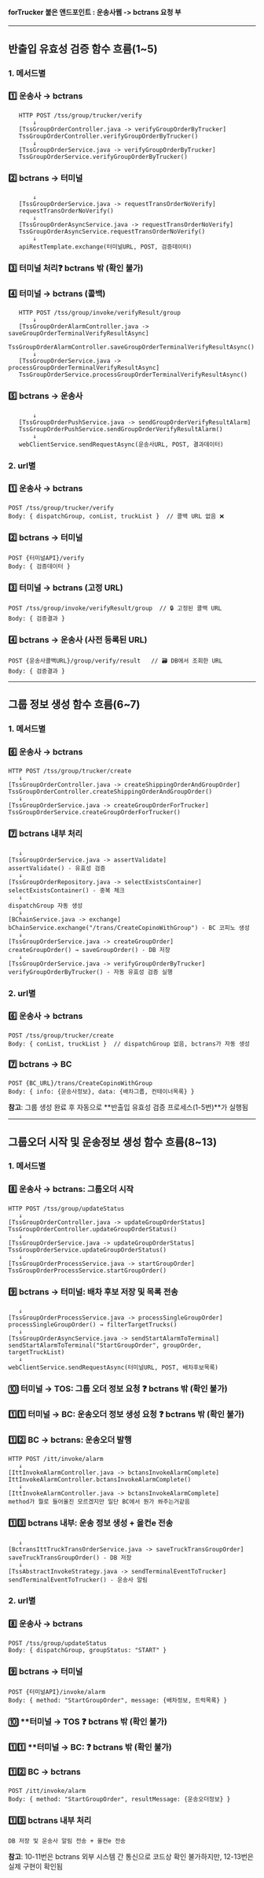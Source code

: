 #### forTrucker 붙은 앤드포인트 : 운송사웹 -> bctrans 요청 부

---
## **반출입 유효성 검증 함수 흐름(1~5)**

### 1. 메서드별

### 1️⃣ **운송사 → bctrans**
```
   HTTP POST /tss/group/trucker/verify
	   ↓
   [TssGroupOrderController.java -> verifyGroupOrderByTrucker]
   TssGroupOrderController.verifyGroupOrderByTrucker()
	   ↓
   [TssGroupOrderService.java -> verifyGroupOrderByTrucker]
   TssGroupOrderService.verifyGroupOrderByTrucker()
```

### 2️⃣ **bctrans → 터미널**
```
	   ↓
   [TssGroupOrderService.java -> requestTransOrderNoVerify]
   requestTransOrderNoVerify()
	   ↓
   [TssGroupOrderAsyncService.java -> requestTransOrderNoVerify]
   TssGroupOrderAsyncService.requestTransOrderNoVerify()
	   ↓
   apiRestTemplate.exchange(터미널URL, POST, 검증데이터)
```

### 3️⃣ **터미널 처리**❓ **bctrans 밖 (확인 불가)**

### 4️⃣ **터미널 → bctrans (콜백)**
```
   HTTP POST /tss/group/invoke/verifyResult/group
	   ↓
   [TssGroupOrderAlarmController.java -> saveGroupOrderTerminalVerifyResultAsync]
   TssGroupOrderAlarmController.saveGroupOrderTerminalVerifyResultAsync()
	   ↓
   [TssGroupOrderService.java -> processGroupOrderTerminalVerifyResultAsync]
   TssGroupOrderService.processGroupOrderTerminalVerifyResultAsync()
```

### 5️⃣ **bctrans → 운송사**
```
	   ↓
   [TssGroupOrderPushService.java -> sendGroupOrderVerifyResultAlarm]
   TssGroupOrderPushService.sendGroupOrderVerifyResultAlarm()
	   ↓
   webClientService.sendRequestAsync(운송사URL, POST, 결과데이터)
```

### 2. url별

### 1️⃣ **운송사 → bctrans**
```
POST /tss/group/trucker/verify
Body: { dispatchGroup, conList, truckList }  // 콜백 URL 없음 ❌
```

### 2️⃣ **bctrans → 터미널**
```
POST {터미널API}/verify
Body: { 검증데이터 }
```
   
### 3️⃣ **터미널 → bctrans (고정 URL)**
```
POST /tss/group/invoke/verifyResult/group  // 🔒 고정된 콜백 URL
Body: { 검증결과 }
```
   
### 4️⃣ **bctrans → 운송사 (사전 등록된 URL)**
```
POST {운송사콜백URL}/group/verify/result   // 🗃️ DB에서 조회한 URL
Body: { 검증결과 }
```

---

## **그룹 정보 생성 함수 흐름(6~7)**

### 1. 메서드별

### 6️⃣ **운송사 → bctrans**
```
HTTP POST /tss/group/trucker/create
   ↓
[TssGroupOrderController.java -> createShippingOrderAndGroupOrder]
TssGroupOrderController.createShippingOrderAndGroupOrder()
   ↓
[TssGroupOrderService.java -> createGroupOrderForTrucker]
TssGroupOrderService.createGroupOrderForTrucker()
```

### 7️⃣ **bctrans 내부 처리**
```
   ↓
[TssGroupOrderService.java -> assertValidate]
assertValidate() - 유효성 검증
   ↓
[TssGroupOrderRepository.java -> selectExistsContainer]
selectExistsContainer() - 중복 체크
   ↓
dispatchGroup 자동 생성
   ↓
[BChainService.java -> exchange]
bChainService.exchange("/trans/CreateCopinoWithGroup") - BC 코피노 생성
   ↓
[TssGroupOrderService.java -> createGroupOrder]
createGroupOrder() → saveGroupOrder() - DB 저장
   ↓
[TssGroupOrderService.java -> verifyGroupOrderByTrucker]
verifyGroupOrderByTrucker() - 자동 유효성 검증 실행
```

### 2. url별

### 6️⃣ **운송사 → bctrans**
```
POST /tss/group/trucker/create
Body: { conList, truckList }  // dispatchGroup 없음, bctrans가 자동 생성
```

### 7️⃣ **bctrans → BC**
```
POST {BC_URL}/trans/CreateCopinoWithGroup
Body: { info: {운송사정보}, data: {배차그룹, 컨테이너목록} }
```

**참고**: 그룹 생성 완료 후 자동으로 **반출입 유효성 검증 프로세스(1-5번)**가 실행됨

---
## **그룹오더 시작 및 운송정보 생성 함수 흐름(8~13)**

### 1. 메서드별

### 8️⃣ **운송사 → bctrans: 그룹오더 시작**
```
HTTP POST /tss/group/updateStatus
   ↓
[TssGroupOrderController.java -> updateGroupOrderStatus]
TssGroupOrderController.updateGroupOrderStatus()
   ↓
[TssGroupOrderService.java -> updateGroupOrderStatus]
TssGroupOrderService.updateGroupOrderStatus()
   ↓
[TssGroupOrderProcessService.java -> startGroupOrder]
TssGroupOrderProcessService.startGroupOrder()
```

### 9️⃣ **bctrans → 터미널: 배차 후보 저장 및 목록 전송**
```
   ↓
[TssGroupOrderProcessService.java -> processSingleGroupOrder]
processSingleGroupOrder() → filterTargetTrucks()
   ↓
[TssGroupOrderAsyncService.java -> sendStartAlarmToTerminal]
sendStartAlarmToTerminal("StartGroupOrder", groupOrder, targetTruckList)
   ↓
webClientService.sendRequestAsync(터미널URL, POST, 배차후보목록)
```

### 🔟 **터미널 → TOS: 그룹 오더 정보 요청** ❓ **bctrans 밖 (확인 불가)**

### 1️⃣1️⃣ **터미널 → BC: 운송오더 정보 생성 요청** ❓ **bctrans 밖 (확인 불가)**

### 1️⃣2️⃣ **BC → bctrans: 운송오더 발행**
```
HTTP POST /itt/invoke/alarm
   ↓
[IttInvokeAlarmController.java -> bctansInvokeAlarmComplete]
IttInvokeAlarmController.bctansInvokeAlarmComplete()
   ↓
[IttInvokeAlarmController.java -> bctansInvokeAlarmComplete]
method가 뭘로 들어올진 모르겠지만 일단 BC에서 뭔가 쏴주는거같음
```

### 1️⃣3️⃣  **bctrans 내부: 운송 정보 생성 + 올컨e 전송**
```
   ↓
[BctransIttTruckTransOrderService.java -> saveTruckTransGroupOrder]
saveTruckTransGroupOrder() - DB 저장
   ↓
[TssAbstractInvokeStrategy.java -> sendTerminalEventToTrucker]
sendTerminalEventToTrucker() - 운송사 알림
```

### 2. url별

### 8️⃣ **운송사 → bctrans**
```
POST /tss/group/updateStatus
Body: { dispatchGroup, groupStatus: "START" }
```

### 9️⃣ **bctrans → 터미널**
```
POST {터미널API}/invoke/alarm
Body: { method: "StartGroupOrder", message: {배차정보, 트럭목록} }
```

###  🔟 **터미널 → TOS ❓ **bctrans 밖 (확인 불가)**

### 1️⃣1️⃣ **터미널 → BC: ❓ **bctrans 밖 (확인 불가)**

### 1️⃣2️⃣ **BC → bctrans**
```
POST /itt/invoke/alarm
Body: { method: "StartGroupOrder", resultMessage: {운송오더정보} }
```

### 1️⃣3️⃣  **bctrans 내부 처리**
```
DB 저장 및 운송사 알림 전송 + 올컨e 전송
```

**참고**: 10-11번은 bctrans 외부 시스템 간 통신으로 코드상 확인 불가하지만, 12-13번은 실제 구현이 확인됨